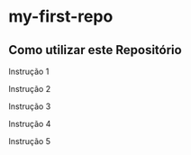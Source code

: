 # my-first-repo

## Como utilizar este Repositório

Instrução 1

Instrução 2

Instrução 3

Instrução 4

Instrução 5
